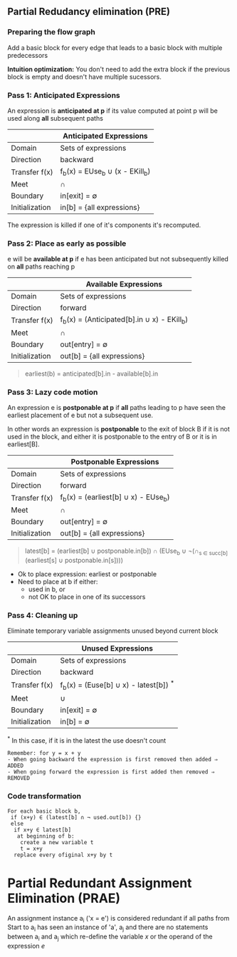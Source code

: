 ## Partial Redudancy elimination (PRE)

### Preparing the flow graph
Add a basic block for every edge that leads to a basic block with multiple predecessors

**Intuition optimization:** You don't need to add the extra block if the previous block is empty and doesn't have multiple sucessors. 

### Pass 1: Anticipated Expressions
An expression is **anticipated at p** if its value computed at point p will be used along **all** subsequent paths

|                 | Anticipated Expressions                                          |
| --------------- | ---------------------------------------------------------------- |
| Domain          | Sets of expressions                                              |
| Direction       | backward                                                         |
| Transfer f(x)   | f<sub>b</sub>(x) = EUse<sub>b</sub> ∪ (x - EKill<sub>b</sub>)    |
| Meet            | ∩                                                                |
| Boundary        | in[exit] = ∅                                                     |
| Initialization  | in[b] = {all expressions}                                        |

The expression is killed if one of it's components it's recomputed.

### Pass 2: Place as early as possible
e will be **available at p** if e has been anticipated but not subsequently killed on **all** paths reaching p

|                 | Available Expressions                                            |
| --------------- | ---------------------------------------------------------------- |
| Domain          | Sets of expressions                                              |
| Direction       | forward                                                          |
| Transfer f(x)   | f<sub>b</sub>(x) = (Anticipated[b].in ∪ x) - EKill<sub>b</sub>)  |
| Meet            | ∩                                                                |
| Boundary        | out[entry] = ∅                                                   |
| Initialization  | out[b] = {all expressions}                                       |

> earliest(b) = anticipated[b].in - available[b].in

### Pass 3: Lazy code motion
An expression e is **postponable at p** if **all** paths leading to p have seen the earliest placement of e but not a subsequent use.

In other words an expression is **postponable** to the exit of block B if it is not used in the block, and either it is postponable to the entry of B or it is in earliest[B].

|                 | Postponable Expressions                                          |
| --------------- | ---------------------------------------------------------------- |
| Domain          | Sets of expressions                                              |
| Direction       | forward                                                          |
| Transfer f(x)   | f<sub>b</sub>(x) = (earliest[b] ∪ x) - EUse<sub>b</sub>)         |
| Meet            | ∩                                                                |
| Boundary        | out[entry] = ∅                                                   |
| Initialization  | out[b] = {all expressions}                                       |

> latest[b] = (earliest[b] ∪ postponable.in[b]) ∩ (EUse<sub>b</sub> ∪ ¬(∩<sub>s ∈ succ[b]</sub>(earliest[s] ∪ postponable.in[s])))

* Ok to place expression: earliest or postponable
* Need to place at b if either:
  * used in b, or
  * not OK to place in one of its successors
  
### Pass 4: Cleaning up

Eliminate temporary variable assignments unused beyond current block

|                 | Unused Expressions                                               |
| --------------- | ---------------------------------------------------------------- |
| Domain          | Sets of expressions                                              |
| Direction       | backward                                                         |
| Transfer f(x)   | f<sub>b</sub>(x) = (Euse[b] ∪ x) - latest[b]) <sup>*</sup>       |
| Meet            | ∪                                                                |
| Boundary        | in[exit] = ∅                                                     |
| Initialization  | in[b] = ∅                                                        |

<sup>*</sup> In this case, if it is in the latest the use doesn't count

```
Remember: for y = x + y
- When going backward the expression is first removed then added ⇒ ADDED
- When going forward the expression is first added then removed ⇒ REMOVED
```

### Code transformation

```
For each basic block b,
 if (x+y) ∈ (latest[b] ∩ ¬ used.out[b]) {}
 else 
  if x+y ∈ latest[b]
   at beginning of b:
    create a new variable t
    t = x+y
  replace every ofiginal x+y by t
```

# Partial Redundant Assignment Elimination (PRAE)
An assignment instance a<sub>i</sub> ('x = e') is considered redundant if all paths from Start to a<sub>i</sub> has seen an instance of 'a', a<sub>j</sub> and there are no statements between a<sub>i</sub> and a<sub>j</sub> which re-define the variable _x_ or the operand of the expression _e_
